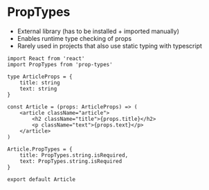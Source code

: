# PropTypes

<v-clicks>

* External library (has to be installed + imported manually)
* Enables runtime type checking of props
* Rarely used in projects that also use static typing with typescript

</v-clicks>

<v-click>

```tsx {all|16-19} {maxHeight: '100'}
import React from 'react'
import PropTypes from 'prop-types'

type ArticleProps = {
    title: string
    text: string
}

const Article = (props: ArticleProps) => (
    <article className="article">
        <h2 className="title">{props.title}</h2>
        <p className="text">{props.text}</p>
    </article>
)

Article.PropTypes = {
    title: PropTypes.string.isRequired,
    text: PropTypes.string.isRequired
}

export default Article
```

</v-click>

<!--
* You could also type with **React.FC**, however there are currently a few Gotchas you have to be awaware of and the behavior is slightly different: https://github.com/typescript-cheatsheets/react#function-components
-->
